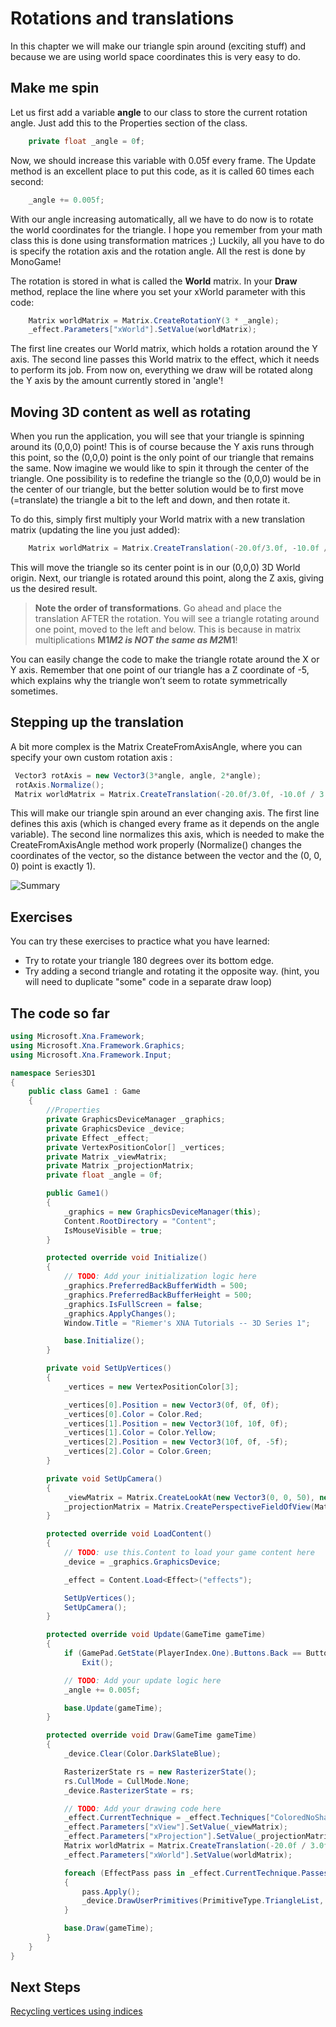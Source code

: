 # Rotations and translations

In this chapter we will make our triangle spin around (exciting stuff) and because we are using world space coordinates this is very easy to do.

## Make me spin

Let us first add a variable **angle** to our class to store the current rotation angle. Just add this to the Properties section of the class.

```csharp
    private float _angle = 0f;
```

Now, we should increase this variable with 0.05f every frame. The Update method is an excellent place to put this code, as it is called 60 times each second:

```csharp
    _angle += 0.005f;
```

With our angle increasing automatically, all we have to do now is to rotate the world coordinates for the triangle. I hope you remember from your math class this is done using transformation matrices ;) Luckily, all you have to do is specify the rotation axis and the rotation angle. All the rest is done by MonoGame!

The rotation is stored in what is called the **World** matrix. In your **Draw** method, replace the line where you set your xWorld parameter with this code:

```csharp
    Matrix worldMatrix = Matrix.CreateRotationY(3 * _angle);
    _effect.Parameters["xWorld"].SetValue(worldMatrix);
```

The first line creates our World matrix, which holds a rotation around the Y axis. The second line passes this World matrix to the effect, which it needs to perform its job. From now on, everything we draw will be rotated along the Y axis by the amount currently stored in 'angle'!

## Moving 3D content as well as rotating

When you run the application, you will see that your triangle is spinning around its (0,0,0) point! This is of course because the Y axis runs through this point, so the (0,0,0) point is the only point of our triangle that remains the same. Now imagine we would like to spin it through the center of the triangle. One possibility is to redefine the triangle so the (0,0,0) would be in the center of our triangle, but the better solution would be to first move (=translate) the triangle a bit to the left and down, and then rotate it.

To do this, simply first multiply your World matrix with a new translation matrix (updating the line you just added):

```csharp
    Matrix worldMatrix = Matrix.CreateTranslation(-20.0f/3.0f, -10.0f / 3.0f, 0) * Matrix.CreateRotationZ(_angle);
```

This will move the triangle so its center point is in our (0,0,0) 3D World origin. Next, our triangle is rotated around this point, along the Z axis, giving us the desired result.

> **Note the order of transformations**. Go ahead and place the translation AFTER the rotation. You will see a triangle rotating around one point, moved to the left and below. This is because in matrix multiplications **M1*M2 is NOT the same as M2*M1**!

You can easily change the code to make the triangle rotate around the X or Y axis. Remember that one point of our triangle has a Z coordinate of -5, which explains why the triangle won’t seem to rotate symmetrically sometimes.

## Stepping up the translation

A bit more complex is the Matrix CreateFromAxisAngle, where you can specify your own custom rotation axis :

```csharp
 Vector3 rotAxis = new Vector3(3*angle, angle, 2*angle);
 rotAxis.Normalize();
 Matrix worldMatrix = Matrix.CreateTranslation(-20.0f/3.0f, -10.0f / 3.0f, 0) * Matrix.CreateFromAxisAngle(rotAxis, angle);
```

This will make our triangle spin around an ever changing axis. The first line defines this axis (which is changed every frame as it depends on the angle variable). The second line normalizes this axis, which is needed to make the CreateFromAxisAngle method work properly (Normalize() changes the coordinates of the vector, so the distance between the vector and the (0, 0, 0) point is exactly 1).

![Summary](https://github.com/simondarksidej/XNAGameStudio/raw/archive/Images/Riemers/3DXNA1-05Rotation1.gif?raw=true)

## Exercises

You can try these exercises to practice what you have learned:

* Try to rotate your triangle 180 degrees over its bottom edge.
* Try adding a second triangle and rotating it the opposite way. (hint, you will need to duplicate "some" code in a separate draw loop)

## The code so far

```csharp
using Microsoft.Xna.Framework;
using Microsoft.Xna.Framework.Graphics;
using Microsoft.Xna.Framework.Input;

namespace Series3D1
{
    public class Game1 : Game
    {
        //Properties
        private GraphicsDeviceManager _graphics;
        private GraphicsDevice _device;
        private Effect _effect;
        private VertexPositionColor[] _vertices;
        private Matrix _viewMatrix;
        private Matrix _projectionMatrix;
        private float _angle = 0f;

        public Game1()
        {
            _graphics = new GraphicsDeviceManager(this);
            Content.RootDirectory = "Content";
            IsMouseVisible = true;
        }

        protected override void Initialize()
        {
            // TODO: Add your initialization logic here
            _graphics.PreferredBackBufferWidth = 500;
            _graphics.PreferredBackBufferHeight = 500;
            _graphics.IsFullScreen = false;
            _graphics.ApplyChanges();
            Window.Title = "Riemer's XNA Tutorials -- 3D Series 1";

            base.Initialize();
        }

        private void SetUpVertices()
        {
            _vertices = new VertexPositionColor[3];

            _vertices[0].Position = new Vector3(0f, 0f, 0f);
            _vertices[0].Color = Color.Red;
            _vertices[1].Position = new Vector3(10f, 10f, 0f);
            _vertices[1].Color = Color.Yellow;
            _vertices[2].Position = new Vector3(10f, 0f, -5f);
            _vertices[2].Color = Color.Green;
        }

        private void SetUpCamera()
        {
            _viewMatrix = Matrix.CreateLookAt(new Vector3(0, 0, 50), new Vector3(0, 0, 0), new Vector3(0, 1, 0));
            _projectionMatrix = Matrix.CreatePerspectiveFieldOfView(MathHelper.PiOver4, _device.Viewport.AspectRatio, 1.0f, 300.0f);
        }

        protected override void LoadContent()
        {
            // TODO: use this.Content to load your game content here
            _device = _graphics.GraphicsDevice;

            _effect = Content.Load<Effect>("effects");

            SetUpVertices();
            SetUpCamera();
        }

        protected override void Update(GameTime gameTime)
        {
            if (GamePad.GetState(PlayerIndex.One).Buttons.Back == ButtonState.Pressed || Keyboard.GetState().IsKeyDown(Keys.Escape))
                Exit();

            // TODO: Add your update logic here
            _angle += 0.005f;

            base.Update(gameTime);
        }

        protected override void Draw(GameTime gameTime)
        {
            _device.Clear(Color.DarkSlateBlue);

            RasterizerState rs = new RasterizerState();
            rs.CullMode = CullMode.None;
            _device.RasterizerState = rs;

            // TODO: Add your drawing code here
            _effect.CurrentTechnique = _effect.Techniques["ColoredNoShading"];
            _effect.Parameters["xView"].SetValue(_viewMatrix);
            _effect.Parameters["xProjection"].SetValue(_projectionMatrix);
            Matrix worldMatrix = Matrix.CreateTranslation(-20.0f / 3.0f, -10.0f / 3.0f, 0) * Matrix.CreateRotationZ(_angle);
            _effect.Parameters["xWorld"].SetValue(worldMatrix);

            foreach (EffectPass pass in _effect.CurrentTechnique.Passes)
            {
                pass.Apply();
                _device.DrawUserPrimitives(PrimitiveType.TriangleList, _vertices, 0, 1, VertexPositionColor.VertexDeclaration);
            }

            base.Draw(gameTime);
        }
    }
}
```

## Next Steps

[Recycling vertices using indices](Riemers3DXNA1Terrain06indices)
